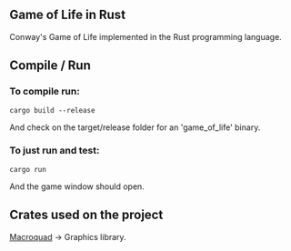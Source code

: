 ## Game of Life in Rust
Conway's Game of Life implemented in the Rust programming language.

## Compile / Run
### To compile run: 
```
cargo build --release
```
And check on the target/release folder for an 'game_of_life' binary.

### To just run and test:
```
cargo run
```
And the game window should open.

## Crates used on the project
[Macroquad](https://crates.io/crates/macroquad) -> Graphics library.
